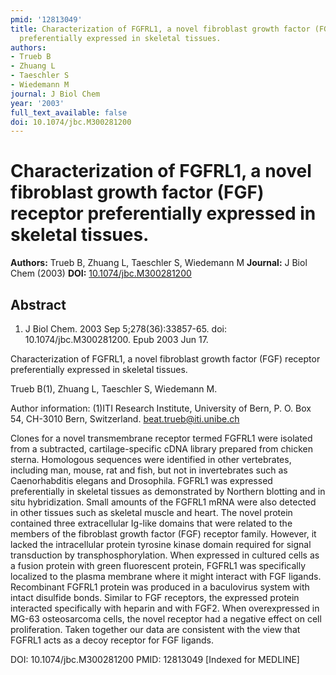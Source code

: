 ```yaml
---
pmid: '12813049'
title: Characterization of FGFRL1, a novel fibroblast growth factor (FGF) receptor
  preferentially expressed in skeletal tissues.
authors:
- Trueb B
- Zhuang L
- Taeschler S
- Wiedemann M
journal: J Biol Chem
year: '2003'
full_text_available: false
doi: 10.1074/jbc.M300281200
---
```


# Characterization of FGFRL1, a novel fibroblast growth factor (FGF) receptor preferentially expressed in skeletal tissues.
**Authors:** Trueb B, Zhuang L, Taeschler S, Wiedemann M
**Journal:** J Biol Chem (2003)
**DOI:** [10.1074/jbc.M300281200](https://doi.org/10.1074/jbc.M300281200)

## Abstract

1. J Biol Chem. 2003 Sep 5;278(36):33857-65. doi: 10.1074/jbc.M300281200. Epub
2003  Jun 17.

Characterization of FGFRL1, a novel fibroblast growth factor (FGF) receptor 
preferentially expressed in skeletal tissues.

Trueb B(1), Zhuang L, Taeschler S, Wiedemann M.

Author information:
(1)ITI Research Institute, University of Bern, P. O. Box 54, CH-3010 Bern, 
Switzerland. beat.trueb@iti.unibe.ch

Clones for a novel transmembrane receptor termed FGFRL1 were isolated from a 
subtracted, cartilage-specific cDNA library prepared from chicken sterna. 
Homologous sequences were identified in other vertebrates, including man, mouse, 
rat and fish, but not in invertebrates such as Caenorhabditis elegans and 
Drosophila. FGFRL1 was expressed preferentially in skeletal tissues as 
demonstrated by Northern blotting and in situ hybridization. Small amounts of 
the FGFRL1 mRNA were also detected in other tissues such as skeletal muscle and 
heart. The novel protein contained three extracellular Ig-like domains that were 
related to the members of the fibroblast growth factor (FGF) receptor family. 
However, it lacked the intracellular protein tyrosine kinase domain required for 
signal transduction by transphosphorylation. When expressed in cultured cells as 
a fusion protein with green fluorescent protein, FGFRL1 was specifically 
localized to the plasma membrane where it might interact with FGF ligands. 
Recombinant FGFRL1 protein was produced in a baculovirus system with intact 
disulfide bonds. Similar to FGF receptors, the expressed protein interacted 
specifically with heparin and with FGF2. When overexpressed in MG-63 
osteosarcoma cells, the novel receptor had a negative effect on cell 
proliferation. Taken together our data are consistent with the view that FGFRL1 
acts as a decoy receptor for FGF ligands.

DOI: 10.1074/jbc.M300281200
PMID: 12813049 [Indexed for MEDLINE]
